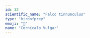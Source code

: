 ```yaml
---
id: 32
scientific_name: "Falco tinnunculus"
type: "birdofprey"
emoji: "🦅"
name: "Cernícalo Vulgar"
---
```


